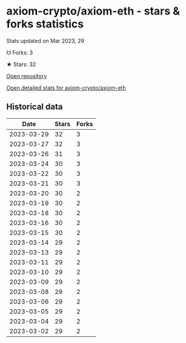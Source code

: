 # axiom-crypto/axiom-eth - stars & forks statistics

Stats updated on Mar 2023, 29

☋ Forks: 3

★ Stars: 32

[Open repository](https://github.com/axiom-crypto/axiom-eth)

[Open detailed stats for axiom-crypto/axiom-eth](https://reviewgithub.com/rep/axiom-crypto/axiom-eth)

## Historical data
| Date | Stars | Forks |
|------|-------|-------|
| 2023-03-29 | 32 | 3 | 
| 2023-03-27 | 32 | 3 | 
| 2023-03-26 | 31 | 3 | 
| 2023-03-24 | 30 | 3 | 
| 2023-03-22 | 30 | 3 | 
| 2023-03-21 | 30 | 3 | 
| 2023-03-20 | 30 | 2 | 
| 2023-03-19 | 30 | 2 | 
| 2023-03-18 | 30 | 2 | 
| 2023-03-16 | 30 | 2 | 
| 2023-03-15 | 30 | 2 | 
| 2023-03-14 | 29 | 2 | 
| 2023-03-13 | 29 | 2 | 
| 2023-03-11 | 29 | 2 | 
| 2023-03-10 | 29 | 2 | 
| 2023-03-09 | 29 | 2 | 
| 2023-03-08 | 29 | 2 | 
| 2023-03-06 | 29 | 2 | 
| 2023-03-05 | 29 | 2 | 
| 2023-03-04 | 29 | 2 | 
| 2023-03-02 | 29 | 2 | 

